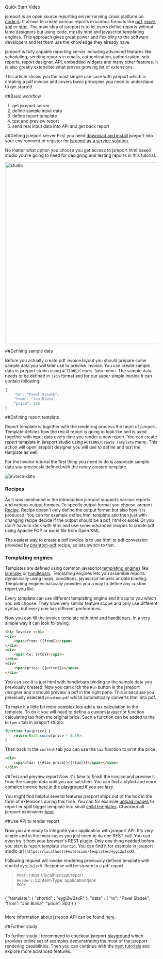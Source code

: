 <a class="button large bg-emerald bg-hover-gray fg-white" id="createFlatWindow">Quick Start Video<i class="icon-arrow-right-3 on-right fg-white"></i></a>

jsreport is an open source reporting server running cross platform on [node.js](http://nodejs.org/). It allows  to create various reports in various formats like [pdf](/learn/phantom-pdf), [excel](/learn/html-to-xlsx), [xml](/learn/text) or [html](/learn/html). The main idea of jsreport is to let users define reports without lame  designers but using code, mostly html and javascript templating engines. This approach gives great power and flexibility to the software developers and let them use the knowledge they already have. 

jsreport is fully capable reporting server including advanced features like scheduling, sending reports in emails, authentication, authorization, sub reports, report designer, API, embedded widgets and many other features. It is also greatly extensible what proves growing list of extensions.

This article shows you the most simple use case with jsreport which is creating a pdf invoice and covers basic principles you need to understand to get started.

##Basic workflow

1. get jsreport server
2. define sample input data
3. define report template
4. test and preview report
5. send real input data into API and get back report

##Getting jsreport server
First you need [download and install](/on-prem) jsreport into your environment or register for [jsreport as a service solution](/online).

No matter what option you choose you get access to jsreport html based studio you're going to need for designing and testing reports in this tutorial.

<a href="http://jsreport.net/screenshots/studio.png?v=1" target="_blank">
<img src="http://jsreport.net/screenshots/studio.png?v=1" alt="studio" style="width: 600px;"/>
</a>


##Defining sample data

Before you actually create pdf invoice layout you should prepare some sample data you will later use to preview invoice. You can create sample data in jsreport studio using `ACTIONS/Create Data` menu. The sample data needs to be defined in `json` format and for our super simple invoice it can contain following:
```js
{
	"to": "Pavel Sladek",
	"from": "Jan Blaha",
    "price": 500
}
```

##Defining report template

Report template is together with the rendering process the heart of jsreport. Template defines how the result report is going to look like and is used together with input data every time you render a new report. You can create report template in jsreport studio using `ACTIONS/Create Template` menu. This action will open jsreport designer you will use to define and test the template as well. 

For the invoice tutorial the first thing you need to do is associate sample data you previously defined with the newly created template.

![invoice-data](http://jsreport.net/screenshots/invoice-data.png)

### Recipes

As it was mentioned in the introduction jsreport supports various reports and various output formats. To specify output format you choose jsreport [Recipe](/learn/recipes). Recipe doesn't only define the output format but also how it is produced. You can for example define html template and then just with changing recipe decide if the output should be a pdf, html or excel. Or you don't have to stick with html and use some advanced recipes to create pdf using Apache FOP or excel file from Open XML.

The easiest way to create a pdf invoice is to use html to pdf conversion provided by [phantom-pdf](/learn/phantom-pdf) recipe, so lets switch to that.

### Templating engines

Templates are defined using common javascript [templating engines](/learn/templating-engines) like [jsrender](/learn/jsrender) or [handlebars](/learn/handlebars). Templating engines lets you assemble reports dynamically using loops, conditions, javascript helpers or data binding. Templating engines basically provides you a way to define any custom report you like.

Every template can use different templating engine and it's up to you which you will choose. They have very similar feature scope and only use different syntax, but every one has different preferences.

Now you can fill the invoice template with html and [handlebars](/learn/handlebars). In a very simple way it can look following:

```html
<h1> Invoice </h1>
<div>
    <span>from: {{from}}</span>
</div>
<div>
    <span>to: {{to}}</span>
</div>
<div>
    <span>price: {{price}}$</span>
</div>
```

You can see it is just html with handlebars binding to the sample data you previously created. Now you can click the `Run` button in the jsreport designer and it should preview a pdf in the right pane. This is because you previously selected `phantom-pdf` which automatically converts html into pdf.

To make it a little bit more complex lets add a tax calculation to the template. To do it you will need to define a custom javascript function calculating tax from the original price. Such a function can be added to the `helpers` tab in jsreport studio:

```js
function tax(price) {
    return Math.round(price * 0.19);
}
```

Then back in the `content` tab you can use the `tax` function to print the price.
```html
<div>
    <span>tax: {{#tax price}}{{/tax}}$</span></span>
</div>
```

##Test and preview report
Now it's time to finish the invoice and preview it from the sample data until you are satisfied. You can find a styled and more complex invoice [here in the playground](https://playground.jsreport.net/#/playground/l1DbOPsN5) if you are lazy.

You might find helpful several features jsreport ships out of the box in the form of extensions during this time. You can for example [upload images](/learn/images) to report or split bigger template into small [child templates](/learn/child-templates). Checkout all jsreport extensions [here](/learn/extensions).

##Use API to render report

Now you are ready to integrate your application with jsreport API. It's very simple and in the most cases you just need to do one REST call. You can even try it from your browser's REST plugin. Only one thing needed before you start is report template `shortid`. You can find it for example in jsreport studio url (`https://localhost/#extension/templates/eygi2w2axR`).

Following request will invoke rendering previously defined template with shortid `eygi2w2axR`. Response will be stream to a pdf report.
> `POST:` https://localhost/api/report<br/>
> `Headers`: Content-Type: application/json<br/>
> `BODY:`
>```js 
   { 
      "template": { "shortid" : "eygi2w2axR" },
      "data" : { "to": "Pavel Sladek", 	"from": "Jan Blaha",  "price": 800 }
   } 
>```


More information about jsrepotr API can be found [here](/learn/api).

##Further study

To further study I recommend to checkout jsreport [playground](/learn/playground) which provides online set of examples demonstrating the most of the jsreport rendering capabilities. Then you can continue with the [next tutorials](/learn) and explore more advanced features.
